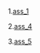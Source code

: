 1.[ass_1](https://github.com/PRaviteja31/AIML-LAB/blob/main/Assignment_1.ipynb)

2.[ass_4](https://github.com/PRaviteja31/AIML-LAB/blob/main/assignment_4.ipynb)

3.[ass_5](https://colab.research.google.com/drive/1JcIsTW1omFOJ7PnePGnpX7xlrdzGyCz5#scrollTo=EXboSGYwFViG&uniqifier=1)
